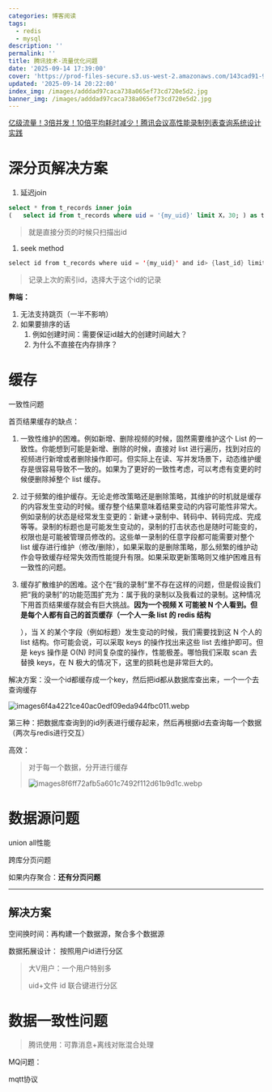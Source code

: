 ```yaml
---
categories: 博客阅读
tags:
  - redis
  - mysql
description: ''
permalink: ''
title: 腾讯技术-流量优化问题
date: '2025-09-14 17:39:00'
cover: 'https://prod-files-secure.s3.us-west-2.amazonaws.com/143cad91-961b-48b0-82dc-78fbb6eb5abe/0d7c8540-9c98-4451-9fd0-cddb216a6b25/wallhaven-ly9mqp.jpg?X-Amz-Algorithm=AWS4-HMAC-SHA256&X-Amz-Content-Sha256=UNSIGNED-PAYLOAD&X-Amz-Credential=ASIAZI2LB466SRQAACLK%2F20250914%2Fus-west-2%2Fs3%2Faws4_request&X-Amz-Date=20250914T122452Z&X-Amz-Expires=3600&X-Amz-Security-Token=IQoJb3JpZ2luX2VjEN%2F%2F%2F%2F%2F%2F%2F%2F%2F%2F%2FwEaCXVzLXdlc3QtMiJHMEUCIQDQ%2BFOLYs0aPlOPi8ecRMaDgPQkCrQTjYzCbq%2BurhL3zgIgaYd3cipiNZ94Oz9gKHUbQyiCoBTXSFkWzQoAsVkOcioq%2FwMIWBAAGgw2Mzc0MjMxODM4MDUiDH1bODz7vKLoXslXZCrcA%2FjImH1uaVOjP0AR16avnPDMw1JcfaEFbMHgZlKSnyyI9r6ZZ89qOi4fVhm9DC5arodLzMMOGTuFU1MuBX0SM87y0GYN5jtvJUctpG%2BQMZksRFR9wBZExkHl5jio66giBmWgrPlQvTIc1CzOa6GDt%2BReBt51qs3Y5ZgTsCDWpkYsYODfY397jvGsZwA0NfMAvQROhViO9psTazse5vdsWbS%2FQIbMMb2m0A9NKEDDfCNGXYY%2FO3CCJa%2FPEbsCDN%2FPBzYC059Ops%2FDMm5i6gOhMWUM4dcoOnCPowGPEaPEim4W2r3CKJJ4zBzHlQ%2Bsh%2Fhx2GyAOXMrG07AqqO1qDIvdWHASDWoqnsiaVET997xEngXVyceE%2FgPFoOd8SD3inE%2F4T0ulqUep1AIrN3zTHaM27Ar8ny7GByIdaqmFlH5xeFFnonBB%2FGa4N8JOS0EOfJoEnFpTyR8Pr1BnwJ8UK5cI1%2BOU%2Ftbs6IG8f4PuSfIZERz4FK1fGOKse6cSZfpMd5sLFA%2FAlfDoO27xdJG9RB6QvNu2ZgX1%2BoTxJd99H3vRI2CUCEFpwj3rzKLqwimHV9fAZlFqM%2FwcjxrR4xHxcAOpkZVIIT%2Bv9E3rwf8X1gm6bY9yMmNKb3qcueyDjjOMOPPmcYGOqUBblc0zawETW83YxvJYlBS270j6p%2F8ZjSrN486qIFJAyoJ%2FLx8%2BXpCBLAKogCDaKmgWnXSi1r9aBC6A6%2F3267kmUPyx2b4KX6wdTey9ASNdsJbWCctEkLZi28LWwWYE29lDG2m3g4KgAvfKdv%2BbWJYezcWeYdiW%2FBgvX%2FT5t%2FlszCPVRDiOfdz0mloL6BO0E%2FchfB%2Bo%2FZaMesf2OHUpQ5cHYmZTiJq&X-Amz-Signature=618125b44c7bff2abe48efc3009ab6472910bf9bc685fe6ed7c964fafbfd3c7c&X-Amz-SignedHeaders=host&x-amz-checksum-mode=ENABLED&x-id=GetObject'
updated: '2025-09-14 20:22:00'
index_img: /images/adddad97caca738a065ef73cd720e5d2.jpg
banner_img: /images/adddad97caca738a065ef73cd720e5d2.jpg
---
```


[亿级流量！3倍并发！10倍平均耗时减少！腾讯会议高性能录制列表查询系统设计实践](https://mp.weixin.qq.com/s/DQ6juZBexn3IY_ZaI1x0DQ)


# 深分页解决方案

1. 延迟join

```sql
select * from t_records inner join
(   select id from t_records where uid = '{my_uid}' limit X，30; ) as t2 using (id)
```

> 就是直接分页的时候只扫描出id
1. seek method

```java
select id from t_records where uid = '{my_uid}' and id> {last_id} limit 30;
```

> 记录上次的索引id，选择大于这个id的记录

**弊端：**

1. 无法支持跳页（一半不影响）
2. 如果要排序的话
    1. 例如创建时间：需要保证id越大的创建时间越大？
    2. 为什么不直接在内存排序？

# 缓存


一致性问题


首页结果缓存的缺点：

1. 一致性维护的困难。例如新增、删除视频的时候，固然需要维护这个 List 的一致性。你能想到可能是新增、删除的时候，直接对 list 进行遍历，找到对应的视频进行新增或者删除操作即可。但实际上在读、写并发场景下，动态维护缓存是很容易导致不一致的。如果为了更好的一致性考虑，可以考虑有变更的时候便删除掉整个 list 缓存。
2. 过于频繁的维护缓存。无论走修改策略还是删除策略，其维护的时机就是缓存的内容发生变动的时候。缓存整个结果意味着结果变动的内容可能性非常大。例如录制的状态是经常发生变更的：新建->录制中、转码中、转码完成、完成等等。录制的标题也是可能发生变动的，录制的打击状态也是随时可能变的，权限也是可能被管理员修改的。这些单一录制的任意字段都可能需要对整个 list 缓存进行维护（修改/删除），如果采取的是删除策略，那么频繁的维护动作会导致缓存经常失效而性能提升有限。如果采取更新策略则又维护困难且有一致性的问题。
3. 缓存扩散维护的困难。这个在“我的录制”里不存在这样的问题，但是假设我们把“我的录制”的功能范围扩充为：属于我的录制以及我看过的录制。这种情况下用首页结果缓存就会有巨大挑战。**因为一个视频 X 可能被 N 个人看到。但是每个人都有自己的首页缓存（一个人一条 list 的 redis 结构**

    ），当 X 的某个字段（例如标题）发生变动的时候，我们需要找到这 N 个人的 list 结构。你可能会说，可以采取 keys 的操作找出来这些 list 去维护即可。但是 keys 操作是 O(N) 时间复杂度的操作，性能极差。哪怕我们采取 scan 去替换 keys，在 N 极大的情况下，这里的损耗也是非常巨大的。


解决方案：没一个id都缓存成一个key，然后把id都从数据库查出来，一个一个去查询缓存


![images6f4a4221ce40ac0edf09eda944fbc011.webp](/images/0e36309ec62ecc97df01afd53fb5fb4d.webp)


第三种：把数据库查询到的id列表进行缓存起来，然后再根据id去查询每一个数据（两次与redis进行交互）


高效：

> 对于每一个数据，分开进行缓存
>
> ![images8f6ff72afb5a601c7492f112d61b9d1c.webp](/images/97319de15a803ece8bfc8f0e9ccb87f0.webp)
>
>

# 数据源问题


union all性能


跨库分页问题


如果内存聚合：**还有分页问题**


---


## 解决方案


空间换时间：再构建一个数据源，聚合多个数据源


数据拓展设计： 按照用户id进行分区

> 大V用户：一个用户特别多
>
> uid+文件 id 联合键进行分区
>
>

# 数据一致性问题

> 腾讯使用：可靠消息+离线对账混合处理

MQ问题：


mqtt协议


